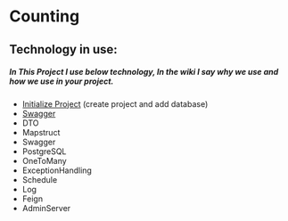 # Counting
## Technology in use:

##### In This Project I use below technology, In the wiki I say why we use and how we use in your project.

- [Initialize Project](https://github.com/aamnapm/Counting/wiki/Counting#initialize-project) (create project and add database)
- [Swagger](https://github.com/aamnapm/Counting/wiki/Config-Swagger)
- DTO 
- Mapstruct 
- Swagger
- PostgreSQL
- OneToMany
- ExceptionHandling
- Schedule
- Log
- Feign
- AdminServer
